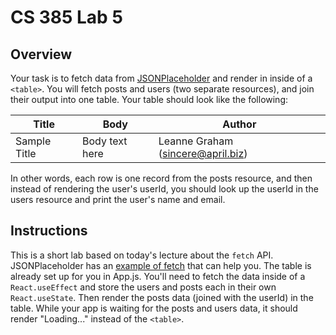 # CS 385 Lab 5

## Overview

Your task is to fetch data from [JSONPlaceholder](https://jsonplaceholder.typicode.com/) and render in inside of a `<table>`. You will fetch posts and users (two separate resources), and join their output into one table. Your table should look like the following:

| Title        | Body           | Author                            |
| ------------ | -------------- | --------------------------------- |
| Sample Title | Body text here | Leanne Graham (sincere@april.biz) |

In other words, each row is one record from the posts resource, and then instead of rendering the user's userId, you should look up the userId in the users resource and print the user's name and email.

## Instructions

This is a short lab based on today's lecture about the `fetch` API. JSONPlaceholder has an [example of fetch](https://jsonplaceholder.typicode.com/#example) that can help you. The table is already set up for you in App.js. You'll need to fetch the data inside of a `React.useEffect` and store the users and posts each in their own `React.useState`. Then render the posts data (joined with the userId) in the table. While your app is waiting for the posts and users data, it should render "Loading..." instead of the `<table>`.
